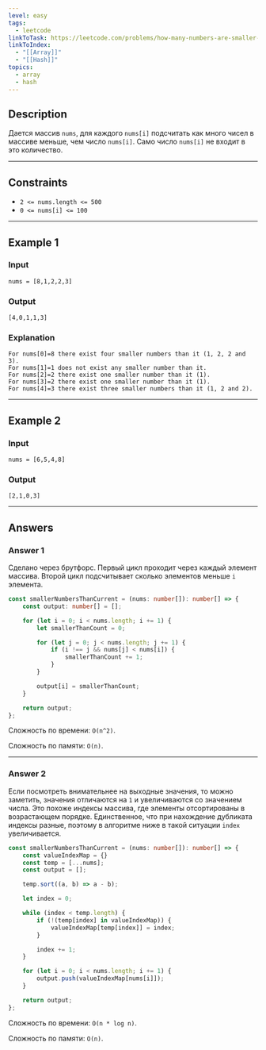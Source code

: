 ```yaml
---
level: easy
tags:
  - leetcode
linkToTask: https://leetcode.com/problems/how-many-numbers-are-smaller-than-the-current-number/
linkToIndex:
  - "[[Array]]"
  - "[[Hash]]"
topics:
  - array
  - hash
---
```

## Description

Дается массив `nums`, для каждого `nums[i]` подсчитать как много чисел в массиве меньше, чем число `nums[i]`. Само число `nums[i]` не входит в это количество.

---
## Constraints

- `2 <= nums.length <= 500`
- `0 <= nums[i] <= 100`

---
## Example 1

### Input

```
nums = [8,1,2,2,3]
```
### Output

```
[4,0,1,1,3]
```
### Explanation

```
For nums[0]=8 there exist four smaller numbers than it (1, 2, 2 and 3). 
For nums[1]=1 does not exist any smaller number than it.
For nums[2]=2 there exist one smaller number than it (1). 
For nums[3]=2 there exist one smaller number than it (1). 
For nums[4]=3 there exist three smaller numbers than it (1, 2 and 2).
```

---
## Example 2

### Input

```
nums = [6,5,4,8]
```
### Output

```
[2,1,0,3]
```

---
## Answers

### Answer 1

Сделано через брутфорс.
Первый цикл проходит через каждый элемент массива.
Второй цикл подсчитывает сколько элементов меньше `i` элемента.

```typescript
const smallerNumbersThanCurrent = (nums: number[]): number[] => {
	const output: number[] = [];

	for (let i = 0; i < nums.length; i += 1) {
		let smallerThanCount = 0;

		for (let j = 0; j < nums.length; j += 1) {
			if (i !== j && nums[j] < nums[i]) {
				smallerThanCount += 1;
			}
		}

		output[i] = smallerThanCount;
	}

	return output;
};
```

Сложность по времени: `O(n^2)`.

Сложность по памяти: `O(n)`.

---
### Answer 2

Если посмотреть внимательнее на выходные значения, то можно заметить, значения отличаются на `1` и увеличиваются со значением числа. Это похоже индексы массива, где элементы отсортированы в возрастающем порядке.
Единственное, что при нахождение дубликата индексы разные, поэтому в алгоритме ниже в такой ситуации `index` увеличивается.

```typescript
const smallerNumbersThanCurrent = (nums: number[]): number[] => {
	const valueIndexMap = {}
	const temp = [...nums];
	const output = [];

	temp.sort((a, b) => a - b);

	let index = 0;

	while (index < temp.length) {
		if (!(temp[index] in valueIndexMap)) {
			valueIndexMap[temp[index]] = index;
		}

		index += 1;
	}

	for (let i = 0; i < nums.length; i += 1) {
		output.push(valueIndexMap[nums[i]]);
	}

	return output;
};
```

Сложность по времени: `O(n * log n)`.

Сложность по памяти: `O(n)`.


